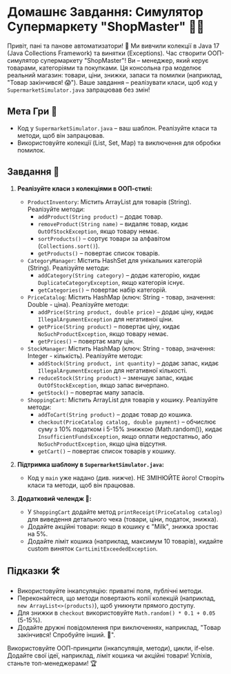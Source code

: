 # Домашнє Завдання: Симулятор Супермаркету "ShopMaster" 🛒💸

Привіт, пані та панове автоматизатори! 🌟 Ми вивчили колекції в Java 17 (Java Collections Framework) та винятки (Exceptions). Час створити ООП-симулятор супермаркету "ShopMaster"! Ви – менеджер, який керує товарами, категоріями та покупками. Ця консольна гра моделює реальний магазин: товари, ціни, знижки, запаси та помилки (наприклад, "Товар закінчився! 😱"). Ваше завдання – реалізувати класи, щоб код у `SupermarketSimulator.java` запрацював без змін!

## Мета Гри 🎯
- Код у `SupermarketSimulator.java` – ваш шаблон. Реалізуйте класи та методи, щоб він запрацював.
- Використовуйте колекції (List, Set, Map) та виключення для обробки помилок.

## Завдання 📝

1. **Реалізуйте класи з колекціями в ООП-стилі:**
    - `ProductInventory`: Містить ArrayList для товарів (String). Реалізуйте методи:
        - `addProduct(String product)` – додає товар.
        - `removeProduct(String name)` – видаляє товар, кидає `OutOfStockException`, якщо товару немає.
        - `sortProducts()` – сортує товари за алфавітом (`Collections.sort()`).
        - `getProducts()` – повертає список товарів.
    - `CategoryManager`: Містить HashSet для унікальних категорій (String). Реалізуйте методи:
        - `addCategory(String category)` – додає категорію, кидає `DuplicateCategoryException`, якщо категорія існує.
        - `getCategories()` – повертає набір категорій.
    - `PriceCatalog`: Містить HashMap (ключ: String - товар, значення: Double - ціна). Реалізуйте методи:
        - `addPrice(String product, double price)` – додає ціну, кидає `IllegalArgumentException` для негативної ціни.
        - `getPrice(String product)` – повертає ціну, кидає `NoSuchProductException`, якщо товару немає.
        - `getPrices()` – повертає мапу цін.
    - `StockManager`: Містить HashMap (ключ: String - товар, значення: Integer - кількість). Реалізуйте методи:
        - `addStock(String product, int quantity)` – додає запас, кидає `IllegalArgumentException` для негативної кількості.
        - `reduceStock(String product)` – зменшує запас, кидає `OutOfStockException`, якщо запас вичерпано.
        - `getStock()` – повертає мапу запасів.
    - `ShoppingCart`: Містить ArrayList для товарів у кошику. Реалізуйте методи:
        - `addToCart(String product)` – додає товар до кошика.
        - `checkout(PriceCatalog catalog, double payment)` – обчислює суму з 10% податком і 5-15% знижкою (Math.random()), кидає `InsufficientFundsException`, якщо оплати недостатньо, або `NoSuchProductException`, якщо ціна відсутня.
        - `getCart()` – повертає список товарів у кошику.

2. **Підтримка шаблону в `SupermarketSimulator.java`:**
    - Код у `main` уже надано (див. нижче). НЕ ЗМІНЮЙТЕ його! Створіть класи та методи, щоб він працював.

3. **Додатковий челендж 🌟:**
    - У `ShoppingCart` додайте метод `printReceipt(PriceCatalog catalog)` для виведення детального чека (товари, ціни, податок, знижка).
    - Додайте акційні товари: якщо в кошику є "Milk", знижка зростає на 5%.
    - Додайте ліміт кошика (наприклад, максимум 10 товарів), кидайте custom виняток `CartLimitExceededException`.

## Підказки 🛠
- Використовуйте інкапсуляцію: приватні поля, публічні методи.
- Переконайтеся, що методи повертають копії колекцій (наприклад, `new ArrayList<>(products)`), щоб уникнути прямого доступу.
- Для знижки в `checkout` використовуйте `Math.random() * 0.1 + 0.05` (5-15%).
- Додайте дружні повідомлення при виключеннях, наприклад, "Товар закінчився! Спробуйте інший. 🛑".


Використовуйте ООП-принципи (інкапсуляція, методи), цикли, if-else. Додайте свої ідеї, наприклад, ліміт кошика чи акційні товари! Успіхів, станьте топ-менеджерами! 🏆